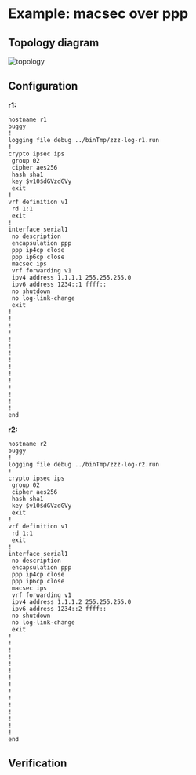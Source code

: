 # Example: macsec over ppp

## **Topology diagram**

![topology](/img/crypt-macsec05.tst.png)

## **Configuration**

**r1:**
```
hostname r1
buggy
!
logging file debug ../binTmp/zzz-log-r1.run
!
crypto ipsec ips
 group 02
 cipher aes256
 hash sha1
 key $v10$dGVzdGVy
 exit
!
vrf definition v1
 rd 1:1
 exit
!
interface serial1
 no description
 encapsulation ppp
 ppp ip4cp close
 ppp ip6cp close
 macsec ips
 vrf forwarding v1
 ipv4 address 1.1.1.1 255.255.255.0
 ipv6 address 1234::1 ffff::
 no shutdown
 no log-link-change
 exit
!
!
!
!
!
!
!
!
!
!
!
!
!
!
!
end
```

**r2:**
```
hostname r2
buggy
!
logging file debug ../binTmp/zzz-log-r2.run
!
crypto ipsec ips
 group 02
 cipher aes256
 hash sha1
 key $v10$dGVzdGVy
 exit
!
vrf definition v1
 rd 1:1
 exit
!
interface serial1
 no description
 encapsulation ppp
 ppp ip4cp close
 ppp ip6cp close
 macsec ips
 vrf forwarding v1
 ipv4 address 1.1.1.2 255.255.255.0
 ipv6 address 1234::2 ffff::
 no shutdown
 no log-link-change
 exit
!
!
!
!
!
!
!
!
!
!
!
!
!
!
!
end
```

## **Verification**
